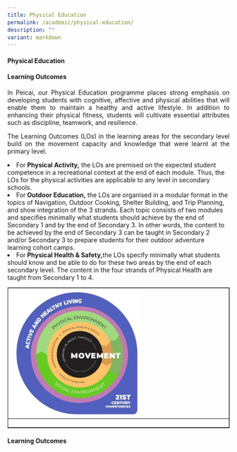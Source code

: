 ```yaml
---
title: Physical Education
permalink: /academic/physical-education/
description: ""
variant: markdown
---
```

<h4><strong>Physical Education </strong></h4>
<h4><strong>Learning Outcomes</strong></h4>
<p></p><p align="justify">In Peicai, our Physical Education programme places strong emphasis on developing students with cognitive, affective and physical abilities that will enable them to maintain a healthy and active lifestyle. In addition to enhancing their physical fitness, students will cultivate essential attributes such as discipline, teamwork, and resilience.</p>
<p></p><p align="justify">The Learning Outcomes (LOs) in the learning areas for the secondary level build on the movement capacity and knowledge that were learnt at the primary level.<br></p><li>For<b> Physical Activity,</b> the LOs are premised on the expected student competence in a recreational context at the end of each module. Thus, the LOs for the physical activities are applicable to any level in secondary schools.<br></li><li>For<b> Outdoor Education,</b> the LOs are organised in a modular format in the topics of Navigation, Outdoor Cooking, Shelter Building, and Trip Planning, and show integration of the 3 strands. Each topic consists of two modules and specifies minimally what students should achieve by the end of Secondary 1 and by the end of Secondary 3. In other words, the content to be achieved by the end of Secondary 3 can be taught in Secondary 2 and/or Secondary 3 to prepare students for their outdoor adventure learning cohort camps.<br></li><li>For<b> Physical Health &amp; Safety,</b>the LOs specify minimally what students should know and be able to do for these two areas by the end of each secondary level. The content in the four strands of Physical Health are taught from Secondary 1 to 4.<br></li><p></p>
<table style="border-collapse: collapse; width: 100%;" border="1">
<tbody>
<tr>
<td style="width: 33.3333%;"><img style="width: 60%;" src="/images/Physical_Education_1.jpg"></td>
</tr>
<tr>
<td style="width: 33.3333%;"><p style="text-align: center;"></p></td>
</tr>
<tr>
</tr>
</tbody>
</table>
<p></p><h4><strong>Learning Outcomes</strong></h4>
